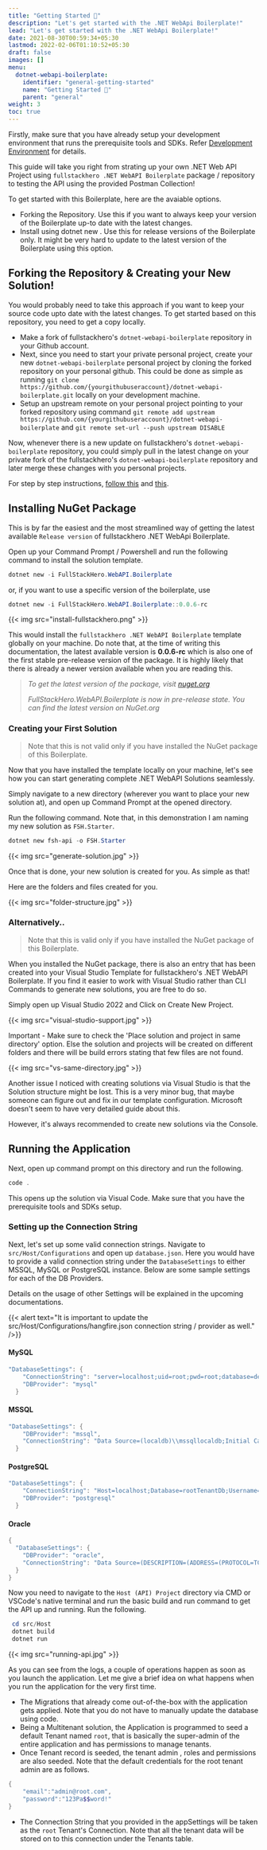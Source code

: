 ```yaml
---
title: "Getting Started 🚀"
description: "Let's get started with the .NET WebApi Boilerplate!"
lead: "Let's get started with the .NET WebApi Boilerplate!"
date: 2021-08-30T00:59:34+05:30
lastmod: 2022-02-06T01:10:52+05:30
draft: false
images: []
menu:
  dotnet-webapi-boilerplate:
    identifier: "general-getting-started"
    name: "Getting Started 🚀"
    parent: "general"
weight: 3
toc: true
---
```


Firstly, make sure that you have already setup your development environment that runs the prerequisite tools and SDKs. Refer [Development Environment](/dotnet-webapi-boilerplate/general/development-environment/) for details.

This guide will take you right from strating up your own .NET Web API Project using `fullstackhero .NET WebAPI Boilerplate` package / repository to testing the API using the provided Postman Collection!

To get started with this Boilerplate, here are the avaiable options.

- Forking the Repository. Use this if you want to always keep your version of the Boilerplate up-to date with the latest changes.
- Install using dotnet new . Use this for release versions of the Boilerplate only. It might be very hard to update to the latest version of the Boilerplate using this option.

## Forking the Repository & Creating your New Solution!

You would probably need to take this approach if you want to keep your source code upto date with the latest changes. To get started based on this repository, you need to get a copy locally.

- Make a fork of fullstackhero's `dotnet-webapi-boilerplate` repository in your Github account.
- Next, since you need to start your private personal project, create your new `dotnet-webapi-boilerplate` personal project by cloning the forked repository on your personal github. This could be done as simple as running `git clone https://github.com/{yourgithubuseraccount}/dotnet-webapi-boilerplate.git` locally on your development machine.
- Setup an upstream remote on your personal project pointing to your forked repository using command `git remote add upstream https://github.com/{yourgithubuseraccount}/dotnet-webapi-boilerplate` and `git remote set-url --push upstream DISABLE`

Now, whenever there is a new update on fullstackhero's `dotnet-webapi-boilerplate` repository, you could simply pull in the latest change on your private fork of the fullstackhero's `dotnet-webapi-boilerplate` repository and later merge these changes with you personal projects.

For step by step instructions, [follow this](https://discord.com/channels/878181478972928011/892573122186838046/933513103688224838) and [this](https://gist.github.com/0xjac/85097472043b697ab57ba1b1c7530274).


## Installing NuGet Package

This is by far the easiest and the most streamlined way of getting the latest available `Release version` of fullstackhero .NET WebApi Boilerplate.

Open up your Command Prompt / Powershell and run the following command to install the solution template.

```powershell
dotnet new -i FullStackHero.WebAPI.Boilerplate
```
or, if you want to use a specific version of the boilerplate, use

```powershell
dotnet new -i FullStackHero.WebAPI.Boilerplate::0.0.6-rc
```

{{< img src="install-fullstackhero.png" >}}

This would install the `fullstackhero .NET WebAPI Boilerplate` template globally on your machine. Do note that, at the time of writing this documentation, the latest available version is **0.0.6-rc** which is also one of the first stable pre-release version of the package. It is highly likely that there is already a newer version available when you are reading this.

> *To get the latest version of the package, visit [nuget.org](https://www.nuget.org/packages/FullStackHero.WebAPI.Boilerplate)*
>
> *FullStackHero.WebAPI.Boilerplate is now in pre-release state. You can find the latest version on NuGet.org*


### Creating your First Solution

> Note that this is not valid only if you have installed the NuGet package of this Boilerplate.

Now that you have installed the template locally on your machine, let's see how you can start generating complete .NET WebAPI Solutions seamlessly.

Simply navigate to a new directory (wherever you want to place your new solution at), and open up Command Prompt at the opened directory.

Run the following command. Note that, in this demonstration I am naming my new solution as `FSH.Starter`.

```powershell
dotnet new fsh-api -o FSH.Starter
```

{{< img src="generate-solution.jpg" >}}

Once that is done, your new solution is created for you. As simple as that!

Here are the folders and files created for you.

{{< img src="folder-structure.jpg" >}}

### Alternatively..

> Note that this is valid only if you have installed the NuGet package of this Boilerplate.

When you installed the NuGet package, there is also an entry that has been created into your Visual Studio Template for fullstackhero's .NET WebAPI Boilerplate. If you find it easier to work with Visual Studio rather than CLI Commands to generate new solutions, you are free to do so.

Simply open up Visual Studio 2022 and Click on Create New Project.

{{< img src="visual-studio-support.jpg" >}}

Important - Make sure to check the 'Place solution and project in same directory' option. Else the solution and projects will be created on different folders and there will be build errors stating that few files are not found.

{{< img src="vs-same-directory.jpg" >}}

Another issue I noticed with creating solutions via Visual Studio is that the Solution structure might be lost. This is a very minor bug, that maybe someone can figure out and fix in our template configuration. Microsoft doesn't seem to have very detailed guide about this.

However, it's always recommended to create new solutions via the Console.

## Running the Application

Next, open up command prompt on this directory and run the following.

```powershell
code .
```

This opens up the solution via Visual Code. Make sure that you have the prerequisite tools and SDKs setup.

### Setting up the Connection String

Next, let's set up some valid connection strings. Navigate to `src/Host/Configurations` and open up `database.json`. Here you would have to provide a valid connection string under the `DatabaseSettings` to either MSSQL,  MySQL or PostgreSQL instance. Below are some sample settings for each of the DB Providers.

Details on the usage of other Settings will be explained in the upcoming documentations.

{{< alert text="It is important to update the src/Host/Configurations/hangfire.json connection string / provider as well." />}}

#### MySQL

```powershell
"DatabaseSettings": {
    "ConnectionString": "server=localhost;uid=root;pwd=root;database=defaultRootDb;Allow User Variables=True",
    "DBProvider": "mysql"
  }
```
#### MSSQL

```powershell
"DatabaseSettings": {
    "DBProvider": "mssql",
    "ConnectionString": "Data Source=(localdb)\\mssqllocaldb;Initial Catalog=rootTenantDb;Integrated Security=True;MultipleActiveResultSets=True"
  }
```
#### PostgreSQL

```powershell
"DatabaseSettings": {
    "ConnectionString": "Host=localhost;Database=rootTenantDb;Username=postgres;Password=root;Include Error Detail=true",
    "DBProvider": "postgresql"
  }
```

#### Oracle

```powershell
{
  "DatabaseSettings": {
    "DBProvider": "oracle",
    "ConnectionString": "Data Source=(DESCRIPTION=(ADDRESS=(PROTOCOL=TCP)(HOST=127.0.0.1)(PORT=49154))(CONNECT_DATA =(SERVER=DEDICATED)(SERVICE_NAME=ORCLPDB1.localdomain)));User Id=fullstack;Password=password123"
  }
}
```

Now you need to navigate to the `Host (API) Project` directory via CMD or VSCode's native terminal and run the basic build and run command to get the API up and running. Run the following.

```powershell
 cd src/Host
 dotnet build
 dotnet run
```

{{< img src="running-api.jpg" >}}

As you can see from the logs, a couple of operations happen as soon as you launch the application. Let me give a brief idea on what happens when you run the application for the very first time.

- The Migrations that already come out-of-the-box with the application gets applied. Note that you do not have to manually update the database using code.
- Being a Multitenant solution, the Application is programmed to seed a default Tenant named `root`, that is basically the super-admin of the entire application and has permissions to manage tenants.
- Once Tenant record is seeded, the tenant admin , roles and permissions are also seeded. Note that the default credentials for the root tenant admin are as follows.

```powershell
{
    "email":"admin@root.com",
    "password":"123Pa$$word!"
}
```

- The Connection String that you provided in the appSettings will be taken as the `root` Tenant's Connection. Note that all the tenant data will be stored on to this connection under the Tenants table.

